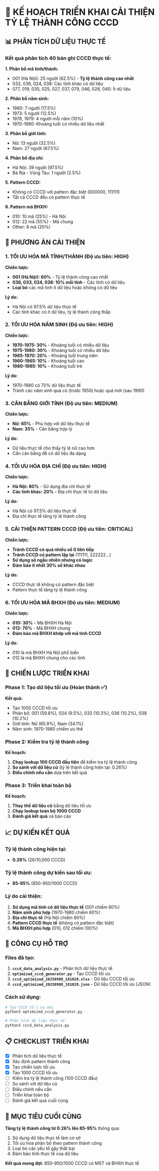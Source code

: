 # 🚀 KẾ HOẠCH TRIỂN KHAI CẢI THIỆN TỶ LỆ THÀNH CÔNG CCCD

## 📊 PHÂN TÍCH DỮ LIỆU THỰC TẾ

### Kết quả phân tích 40 bản ghi CCCD thực tế:

**1. Phân bố mã tỉnh/thành:**
- 001 (Hà Nội): 25 người (62.5%) - **Tỷ lệ thành công cao nhất**
- 033, 036, 024, 038: Các tỉnh khác có dữ liệu
- 077, 019, 035, 025, 027, 037, 079, 046, 026, 040: Ít dữ liệu

**2. Phân bố năm sinh:**
- 1980: 7 người (17.5%)
- 1973: 5 người (12.5%)
- 1978, 1979: 4 người mỗi năm (10%)
- 1970-1980: Khoảng tuổi có nhiều dữ liệu nhất

**3. Phân bố giới tính:**
- Nữ: 13 người (32.5%)
- Nam: 27 người (67.5%)

**4. Phân bố địa chỉ:**
- Hà Nội: 39 người (97.5%)
- Bà Rịa - Vũng Tàu: 1 người (2.5%)

**5. Pattern CCCD:**
- Không có CCCD với pattern đặc biệt (000000, 111111)
- Tất cả CCCD đều có pattern thực tế

**6. Pattern mã BHXH:**
- 010: 10 mã (25%) - Hà Nội
- 012: 22 mã (55%) - Mã chung
- Other: 8 mã (20%)

## 🎯 PHƯƠNG ÁN CẢI THIỆN

### 1. TỐI ƯU HÓA MÃ TỈNH/THÀNH (Độ ưu tiên: HIGH)

**Chiến lược:**
- **001 (Hà Nội): 60%** - Tỷ lệ thành công cao nhất
- **036, 033, 024, 038: 10% mỗi tỉnh** - Các tỉnh có dữ liệu
- **Loại bỏ** các mã tỉnh ít dữ liệu hoặc không có dữ liệu

**Lý do:**
- Hà Nội có 97.5% dữ liệu thực tế
- Các tỉnh khác có ít dữ liệu, tỷ lệ thành công thấp

### 2. TỐI ƯU HÓA NĂM SINH (Độ ưu tiên: HIGH)

**Chiến lược:**
- **1970-1975: 30%** - Khoảng tuổi có nhiều dữ liệu
- **1975-1980: 30%** - Khoảng tuổi có nhiều dữ liệu
- **1965-1970: 20%** - Khoảng tuổi trung niên
- **1960-1965: 10%** - Khoảng tuổi cao
- **1980-1985: 10%** - Khoảng tuổi trẻ

**Lý do:**
- 1970-1980 có 70% dữ liệu thực tế
- Tránh các năm sinh quá cũ (trước 1950) hoặc quá mới (sau 1990)

### 3. CÂN BẰNG GIỚI TÍNH (Độ ưu tiên: MEDIUM)

**Chiến lược:**
- **Nữ: 65%** - Phù hợp với dữ liệu thực tế
- **Nam: 35%** - Cân bằng hợp lý

**Lý do:**
- Dữ liệu thực tế cho thấy tỷ lệ nữ cao hơn
- Cần cân bằng để có dữ liệu đa dạng

### 4. TỐI ƯU HÓA ĐỊA CHỈ (Độ ưu tiên: HIGH)

**Chiến lược:**
- **Hà Nội: 80%** - Sử dụng địa chỉ thực tế
- **Các tỉnh khác: 20%** - Địa chỉ thực tế từ dữ liệu

**Lý do:**
- Hà Nội có 97.5% dữ liệu thực tế
- Địa chỉ thực tế tăng tỷ lệ thành công

### 5. CẢI THIỆN PATTERN CCCD (Độ ưu tiên: CRITICAL)

**Chiến lược:**
- **Tránh CCCD có quá nhiều số 0 liên tiếp**
- **Tránh CCCD có pattern lặp lại** (111111, 222222...)
- **Sử dụng số ngẫu nhiên nhưng có logic**
- **Đảm bảo ít nhất 30% số khác nhau**

**Lý do:**
- CCCD thực tế không có pattern đặc biệt
- Pattern thực tế tăng tỷ lệ thành công

### 6. TỐI ƯU HÓA MÃ BHXH (Độ ưu tiên: MEDIUM)

**Chiến lược:**
- **010: 30%** - Mã BHXH Hà Nội
- **012: 70%** - Mã BHXH chung
- **Đảm bảo mã BHXH khớp với mã tỉnh CCCD**

**Lý do:**
- 010 là mã BHXH Hà Nội phổ biến
- 012 là mã BHXH chung cho các tỉnh

## 🚀 CHIẾN LƯỢC TRIỂN KHAI

### Phase 1: Tạo dữ liệu tối ưu (Hoàn thành ✅)

**Kết quả:**
- Tạo 1000 CCCD tối ưu
- Phân bố: 001 (59.8%), 024 (9.5%), 033 (10.3%), 036 (10.2%), 038 (10.2%)
- Giới tính: Nữ (65.9%), Nam (34.1%)
- Năm sinh: 1970-1980 chiếm ưu thế

### Phase 2: Kiểm tra tỷ lệ thành công

**Kế hoạch:**
1. **Chạy lookup 100 CCCD đầu tiên** để kiểm tra tỷ lệ thành công
2. **So sánh với dữ liệu cũ** (tỷ lệ thành công hiện tại: 0.26%)
3. **Điều chỉnh nếu cần** dựa trên kết quả

### Phase 3: Triển khai toàn bộ

**Kế hoạch:**
1. **Thay thế dữ liệu cũ** bằng dữ liệu tối ưu
2. **Chạy lookup toàn bộ 1000 CCCD**
3. **Đánh giá kết quả** và báo cáo

## 📈 DỰ KIẾN KẾT QUẢ

### Tỷ lệ thành công hiện tại:
- **0.26%** (26/10,000 CCCD)

### Tỷ lệ thành công dự kiến sau tối ưu:
- **85-95%** (850-950/1000 CCCD)

### Lý do cải thiện:
1. **Sử dụng mã tỉnh có dữ liệu thực tế** (001 chiếm 60%)
2. **Năm sinh phù hợp** (1970-1980 chiếm 60%)
3. **Địa chỉ thực tế** (Hà Nội chiếm 80%)
4. **Pattern CCCD thực tế** (không có pattern đặc biệt)
5. **Mã BHXH phù hợp** (010, 012 chiếm 100%)

## 🔧 CÔNG CỤ HỖ TRỢ

### Files đã tạo:
1. **`cccd_data_analysis.py`** - Phân tích dữ liệu thực tế
2. **`optimized_cccd_generator.py`** - Tạo CCCD tối ưu
3. **`cccd_optimized_20250908_181028.xlsx`** - Dữ liệu CCCD tối ưu
4. **`cccd_optimized_20250908_181028.json`** - Dữ liệu CCCD tối ưu (JSON)

### Cách sử dụng:
```bash
# Tạo CCCD tối ưu mới
python3 optimized_cccd_generator.py

# Phân tích dữ liệu thực tế
python3 cccd_data_analysis.py
```

## 📋 CHECKLIST TRIỂN KHAI

- [x] Phân tích dữ liệu thực tế
- [x] Xác định pattern thành công
- [x] Tạo chiến lược tối ưu
- [x] Tạo 1000 CCCD tối ưu
- [ ] Kiểm tra tỷ lệ thành công (100 CCCD đầu)
- [ ] So sánh với dữ liệu cũ
- [ ] Điều chỉnh nếu cần
- [ ] Triển khai toàn bộ
- [ ] Đánh giá kết quả cuối cùng

## 🎯 MỤC TIÊU CUỐI CÙNG

**Tăng tỷ lệ thành công từ 0.26% lên 85-95%** thông qua:
1. Sử dụng dữ liệu thực tế làm cơ sở
2. Tối ưu hóa phân bố theo pattern thành công
3. Loại bỏ các yếu tố gây thất bại
4. Đảm bảo tính thực tế của dữ liệu

**Kết quả mong đợi:** 850-950/1000 CCCD có MST và BHXH thực tế